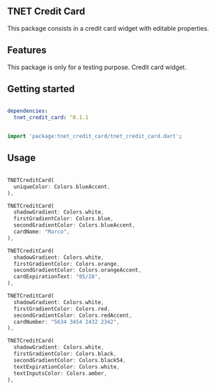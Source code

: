 ## TNET Credit Card
This package consists in a credit card widget with editable properties.

## Features

This package is only for a testing purpose.
Credit card widget.

## Getting started

```yaml 

dependencies:
  tnet_credit_card: ^0.1.1

```

```dart

import 'package:tnet_credit_card/tnet_credit_card.dart';

```

## Usage

```dart

TNETCreditCard(
  uniqueColor: Colors.blueAccent,
),

TNETCreditCard(
  shadowGradient: Colors.white,
  firstGradientColor: Colors.blue,
  secondGradientColor: Colors.blueAccent,
  cardName: "Marco",
),

TNETCreditCard(
  shadowGradient: Colors.white,
  firstGradientColor: Colors.orange,
  secondGradientColor: Colors.orangeAccent,
  cardExpirationText: "05/28",
),

TNETCreditCard(
  shadowGradient: Colors.white,
  firstGradientColor: Colors.red,
  secondGradientColor: Colors.redAccent,
  cardNumber: "5634 3454 2432 2342",
),

TNETCreditCard(
  shadowGradient: Colors.white,
  firstGradientColor: Colors.black,
  secondGradientColor: Colors.black54,
  textExpirationColor: Colors.white,
  textInputsColor: Colors.amber,
),

```
